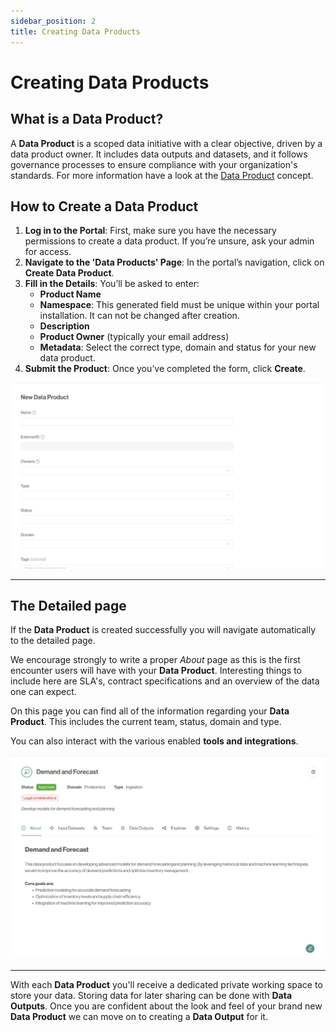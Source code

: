 ```yaml
---
sidebar_position: 2
title: Creating Data Products
---
```


# Creating Data Products

## What is a Data Product?

A **Data Product** is a scoped data initiative with a clear objective, driven by a data product owner. It includes data outputs and datasets, and it follows governance processes to ensure compliance with your organization's standards. For more information have a look at the [Data Product](../concepts/data-products) concept.

## How to Create a Data Product

1. **Log in to the Portal**: First, make sure you have the necessary permissions to create a data product. If you’re unsure, ask your admin for access.
2. **Navigate to the 'Data Products' Page**: In the portal’s navigation, click on **Create Data Product**.
3. **Fill in the Details**: You’ll be asked to enter:
   - **Product Name**
   - **Namespace**: This generated field must be unique within your portal installation. It can not be changed after creation.
   - **Description**
   - **Product Owner** (typically your email address)
   - **Metadata**: Select the correct type, domain and status for your new data product.
4. **Submit the Product**: Once you’ve completed the form, click **Create**.

![Creating a Data Product](./img/create-data-product.png)

---

## The Detailed page

If the **Data Product** is created successfully you will navigate automatically to the detailed page.

We encourage strongly to write a proper *About* page as this is the first encounter users will have with your **Data Product**.
Interesting things to include here are SLA's, contract specifications and an overview of the data one can expect.

On this page you can find all of the information regarding your **Data Product**. This includes the current team, status, domain and type.

You can also interact with the various enabled **tools and integrations**.

![Detailed Data Product](./img/data-product-detail.png)

---

With each **Data Product** you'll receive a dedicated private working space to store your data. Storing data for later sharing can be done with **Data Outputs**.
Once you are confident about the look and feel of your brand new **Data Product** we can move on to creating a **Data Output** for it.
